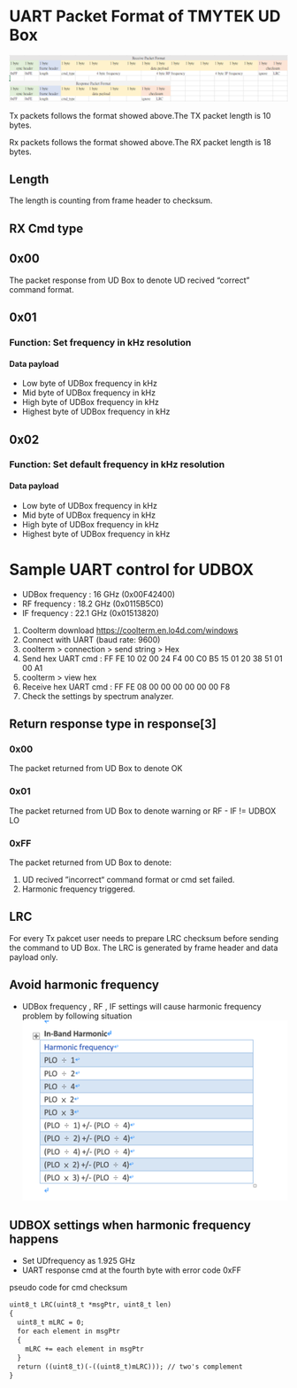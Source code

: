 
# UART Packet Format of TMYTEK UD Box

![cmd](/images/UART_CMD_format.PNG)

Tx packets follows the format showed above.The TX packet length is 10 bytes.

Rx packets follows the format showed above.The RX packet length is 18 bytes.

## Length

The length is counting from frame header to checksum.

## RX Cmd type

## 0x00

The packet response from UD Box to denote UD recived “correct” command format.

## 0x01

### Function: Set frequency in kHz resolution

#### Data payload

* Low byte of UDBox frequency in kHz
* Mid byte of UDBox frequency in kHz
* High byte of UDBox frequency in kHz
* Highest byte of UDBox frequency in kHz

## 0x02

### Function: Set default frequency in kHz resolution

#### Data payload

* Low byte of UDBox frequency in kHz
* Mid byte of UDBox frequency in kHz
* High byte of UDBox frequency in kHz
* Highest byte of UDBox frequency in kHz

# Sample UART control for UDBOX

* UDBox frequency : 16 GHz (0x00F42400)
* RF frequency : 18.2 GHz (0x0115B5C0)
* IF frequency : 22.1 GHz (0x01513820)

1. Coolterm download https://coolterm.en.lo4d.com/windows
2. Connect with UART (baud rate: 9600)
3. coolterm > connection > send string > Hex
4. Send hex UART cmd :
FF FE 10 02 00 24 F4 00 C0 B5 15 01 20 38 51 01 00 A1
5. coolterm > view hex
6. Receive hex UART cmd :
FF FE 08 00 00 00 00 00 00 F8
7. Check the settings by spectrum analyzer.

## Return response type in response[3]

### 0x00

The packet returned from UD Box to denote OK

### 0x01

The packet returned from UD Box to denote warning or RF - IF != UDBOX LO

### 0xFF

The packet returned from UD Box to denote:

1. UD recived ”incorrect“ command format or cmd set failed.
2. Harmonic frequency triggered.

## LRC

For every Tx pakcet user needs to prepare LRC checksum before sending the command to UD Box.
The LRC is generated by frame header and data payload only.

## Avoid harmonic frequency

* UDBox frequency , RF , IF settings will cause harmonic frequency problem by following situation
![h](/images/PLO_harmonic_freq.png)

## UDBOX settings when harmonic frequency happens

* Set UDfrequency as 1.925 GHz
* UART response cmd at the fourth byte with error code 0xFF


pseudo code for cmd checksum

```
uint8_t LRC(uint8_t *msgPtr, uint8_t len)
{
  uint8_t mLRC = 0;
  for each element in msgPtr
  {
    mLRC += each element in msgPtr
  }
  return ((uint8_t)(-((uint8_t)mLRC))); // two's complement
}
```
